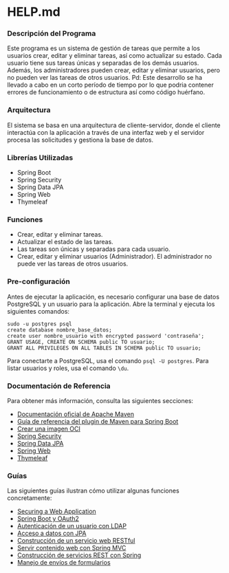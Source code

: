# HELP.md

### Descripción del Programa
Este programa es un sistema de gestión de tareas que permite a los usuarios crear, editar y eliminar tareas, así como actualizar su estado. Cada usuario tiene sus tareas únicas y separadas de los demás usuarios. Además, los administradores pueden crear, editar y eliminar usuarios, pero no pueden ver las tareas de otros usuarios.
Pd: Este desarrollo se ha llevado a cabo en un corto período de tiempo por lo que podria contener errores de funcionamiento o de estructura así como código huérfano.

### Arquitectura
El sistema se basa en una arquitectura de cliente-servidor, donde el cliente interactúa con la aplicación a través de una interfaz web y el servidor procesa las solicitudes y gestiona la base de datos.

### Librerías Utilizadas
- Spring Boot
- Spring Security
- Spring Data JPA
- Spring Web
- Thymeleaf

### Funciones
- Crear, editar y eliminar tareas.
- Actualizar el estado de las tareas.
- Las tareas son únicas y separadas para cada usuario.
- Crear, editar y eliminar usuarios (Administrador). El administrador no puede ver las tareas de otros usuarios.

### Pre-configuración
Antes de ejecutar la aplicación, es necesario configurar una base de datos PostgreSQL y un usuario para la aplicación. Abre la terminal y ejecuta los siguientes comandos:
```
sudo -u postgres psql
create database nombre_base_datos;
create user nombre_usuario with encrypted password 'contraseña';
GRANT USAGE, CREATE ON SCHEMA public TO usuario;
GRANT ALL PRIVILEGES ON ALL TABLES IN SCHEMA public TO usuario;
```
Para conectarte a PostgreSQL, usa el comando `psql -U postgres`. Para listar usuarios y roles, usa el comando `\du`.

### Documentación de Referencia
Para obtener más información, consulta las siguientes secciones:
- [Documentación oficial de Apache Maven](https://maven.apache.org/guides/index.html)
- [Guía de referencia del plugin de Maven para Spring Boot](https://docs.spring.io/spring-boot/docs/3.1.5/maven-plugin/reference/html/)
- [Crear una imagen OCI](https://docs.spring.io/spring-boot/docs/3.1.5/maven-plugin/reference/html/#build-image)
- [Spring Security](https://docs.spring.io/spring-boot/docs/3.1.5/reference/htmlsingle/index.html#web.security)
- [Spring Data JPA](https://docs.spring.io/spring-boot/docs/3.1.5/reference/htmlsingle/index.html#data.sql.jpa-and-spring-data)
- [Spring Web](https://docs.spring.io/spring-boot/docs/3.1.5/reference/htmlsingle/index.html#web)
- [Thymeleaf](https://docs.spring.io/spring-boot/docs/3.1.5/reference/htmlsingle/index.html#web.servlet.spring-mvc.template-engines)

### Guías
Las siguientes guías ilustran cómo utilizar algunas funciones concretamente:
- [Securing a Web Application](https://spring.io/guides/gs/securing-web/)
- [Spring Boot y OAuth2](https://spring.io/guides/tutorials/spring-boot-oauth2/)
- [Autenticación de un usuario con LDAP](https://spring.io/guides/gs/authenticating-ldap/)
- [Acceso a datos con JPA](https://spring.io/guides/gs/accessing-data-jpa/)
- [Construcción de un servicio web RESTful](https://spring.io/guides/gs/rest-service/)
- [Servir contenido web con Spring MVC](https://spring.io/guides/gs/serving-web-content/)
- [Construcción de servicios REST con Spring](https://spring.io/guides/tutorials/rest/)
- [Manejo de envíos de formularios](https://spring.io/guides/gs/handling-form-submission/)